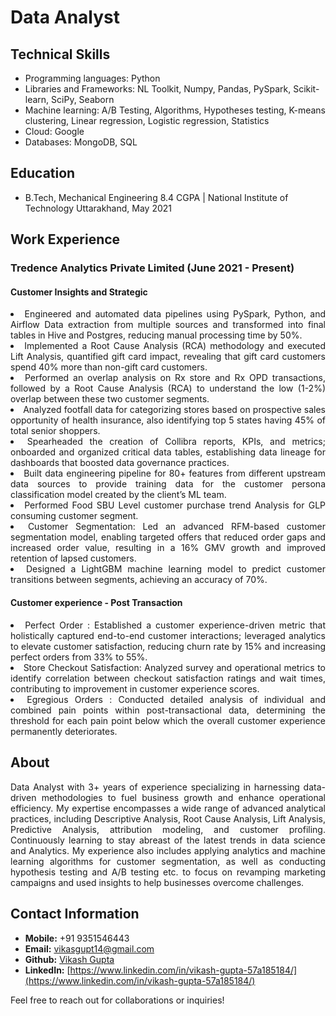 # Data Analyst 

## Technical Skills
- Programming languages: Python
- Libraries and Frameworks: NL ​Toolkit, Numpy, Pandas, PySpark, Scikit-​learn, SciPy, Seaborn
- Machine learning: A/​B ​Testing, Algorithms, Hypotheses ​testing, K-​means ​clustering, Linear ​regression, Logistic ​regression, Statistics
- Cloud: Google
- Databases: MongoDB, SQL

## Education
- B.Tech, Mechanical Engineering 8.4 CGPA | National Institute of Technology Uttarakhand, May 2021

## Work Experience

### Tredence Analytics Private Limited (June 2021 - Present)
#### Customer Insights and Strategic

<div style="text-align: justify; margin-bottom: 20px;">
  <ui>
    <li>
      Engineered and automated data pipelines using PySpark, Python, and Airflow Data extraction from multiple sources and transformed into final tables in Hive and Postgres, reducing manual processing time by 50%.
    </li>
    <li>
      Implemented a Root Cause Analysis (RCA) methodology and executed Lift Analysis, quantified gift card impact, revealing that gift card customers spend 40% more than non-gift card customers.</li>
    <li>Performed an overlap analysis on Rx store and Rx OPD transactions, followed by a Root Cause Analysis (RCA) to understand the low (1-2%) overlap between these two customer segments.</li>
    <li>Analyzed footfall data for categorizing stores based on prospective sales opportunity of health insurance, also identifying top 5 states having 45% of total senior shoppers.</li>
    <li>Spearheaded the creation of Collibra reports, KPIs, and metrics; onboarded and organized critical data tables, establishing data lineage for dashboards that boosted data governance practices.</li>
    <li>Built data engineering pipeline for 80+ features from different upstream data sources to provide training data for the customer persona classification model created by the client’s ML team.</li>
    <li>Performed Food SBU Level customer purchase trend Analysis for GLP consuming customer segment.</li>
    <li>Customer Segmentation: Led an advanced RFM-based customer segmentation model, enabling targeted offers that reduced order gaps and increased order value, resulting in a 16% GMV growth and improved retention of lapsed customers.</li>
    <li>Designed a LightGBM machine learning model to predict customer transitions between segments, achieving an accuracy of 70%.</li>
    </ui></div>
    
#### Customer experience - Post Transaction
<div style="text-align: justify; margin-bottom: 20px;">
  <ui>
    <li>
      Perfect Order : Established a customer experience-driven metric that holistically captured end-to-end customer interactions; leveraged analytics to elevate customer satisfaction, reducing churn rate by 15% and increasing perfect orders from 33% to 55%.
    </li>
    <li>
      Store Checkout Satisfaction: Analyzed survey and operational metrics to identify correlation between checkout satisfaction ratings and wait times, contributing to improvement in customer experience scores.
    </li>
    <li>
      Egregious Orders : Conducted detailed analysis of individual and combined pain points within post-transactional data, determining the threshold for each pain point below which the overall customer experience permanently deteriorates.
    </li>
    </ui></div>


## About

<div style="text-align: justify; margin-bottom: 20px;">
Data Analyst with 3+ years of experience specializing in harnessing data-driven methodologies to fuel business growth and enhance operational efficiency. My expertise encompasses a wide range of advanced analytical practices, including Descriptive Analysis, Root Cause Analysis, Lift Analysis, Predictive Analysis, attribution modeling, and customer profiling. Continuously learning to stay abreast of the latest trends in data science and Analytics. My experience also includes applying analytics and machine learning algorithms for customer segmentation, as well as conducting hypothesis testing and A/B testing etc. to focus on revamping marketing campaigns and used insights to help businesses overcome challenges.
</div>

## Contact Information
- **Mobile:** +91 9351546443
- **Email:** [vikasgupt14@gmail.com](mailto:vikasgupt14@gmail.com)
- **Github:** [Vikash Gupta](https://github.com/vikashmec)
- **LinkedIn:** [https://www.linkedin.com/in/vikash-gupta-57a185184/](https://www.linkedin.com/in/vikash-gupta-57a185184/)


Feel free to reach out for collaborations or inquiries!
